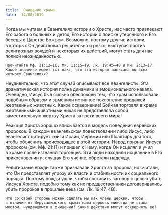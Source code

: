 ```yaml
---
title:  Очищение храма
date:  14/08/2019
---
```


Когда мы читаем в Евангелиях истории о Христе, нас часто привлекают Его забота о больных и детях, Его истории о поиске утерянного и Его беседы о Царстве Божьем. Возможно, поэтому другие истории, в которых Он действовал решительно и резко, выступая против религиозных вождей и некоторых их действий, могут стать для нас полной неожиданностью.

`Прочитайте Мф. 21:12–16; Мк. 11:15–19; Лк. 19:45–48 и Ин. 2:13–17. Какое значение имеет тот факт, что эта история записана во всех четырех Евангелиях?`

Неудивительно, что этот случай описывают все евангелисты. Эта драматическая история полна динамики и эмоционального накала. Очевидно, Иисус был сильно обеспокоен тем, что храм использовали подобным образом и заменили истинное поклонение продажей жертвенных животных. Какое осквернение! Бойкая торговля в храме жертвенными животными никак не представляла собой заместительную жертву Христа за грехи всего мира!

Реакция Христа хорошо вписывается в модель поведения еврейских пророков. В каждом евангельском повествовании либо Иисус, либо евангелист цитирует книги Исаии, Иеремии или Псалтирь для того, чтобы объяснить происходящее в этой истории. Народ признал Иисуса пророком (см. Мф. 21:11) и пришел к Нему, когда Он исцелял и учил в храме после изгнания торговцев. Эти люди находили исцеление в Его прикосновении и, слушая Его учение, обретали надежду.

Религиозные вожди также признавали Христа за пророка, но считали, что Он представляет угрозу их власти и стабильности их социального порядка. Поэтому вожди ушли, чтобы составить заговор с целью убить Иисуса Христа, подобно тому как их предшественники договаривались убить пророков в прошлые века (см. Лк. 19:47, 48).

`Что со своей стороны можем сделать мы как члены церкви, чтобы в отличие от Иерусалимского храма наша церковь никогда не стала местом, нуждающимся в очищении? Какие действия могут осквернять ее?`